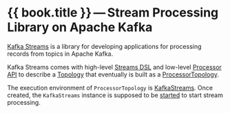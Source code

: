 # {{ book.title }} &mdash; Stream Processing Library on Apache Kafka

[Kafka Streams](https://kafka.apache.org/) is a library for developing applications for processing records from topics in Apache Kafka.

Kafka Streams comes with high-level [Streams DSL](kstream/index.md) and low-level [Processor API](processor/index.md) to describe a [Topology](Topology.md) that eventually is built as a [ProcessorTopology](processor/ProcessorTopology.md).

The execution environment of `ProcessorTopology` is [KafkaStreams](KafkaStreams.md). Once created, the `KafkaStreams` instance is supposed to be [started](KafkaStreams.md#start) to start stream processing.
